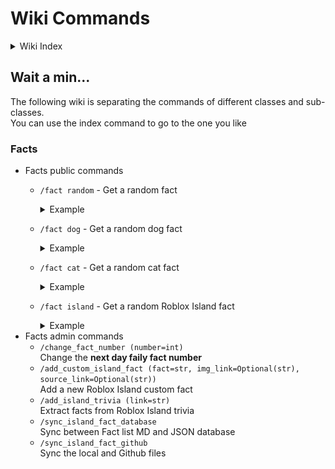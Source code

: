 # Wiki Commands

<details>
<summary>Wiki Index</summary>

- [Home](home.md)
- [Commands](commands.md)
- Config
- Troubleshooting
  - Facts sync
- Protocol and guide
  - Facts
    - Adding facts
    - Adding facts from Trivia of Roblox [Island wiki website](https://robloxislands.fandom.com/wiki/Islands_Wiki)
    - Change current number
    - egg
  - Welcome
    - Test welcome message with specific user
</details>

## Wait a min...
The following wiki is separating the commands of different classes and sub-classes.
<br>You can use the index command to go to the one you like

### Facts
  - Facts public commands
    - `/fact random` - Get a random fact
        <details>
          <summary>Example</summary>
          <img src="wiki_src/fact_img/fact_random_1.png" alt="drawing" width="500"/><br>
          <img src="wiki_src/fact_img/fact_random_2.png" alt="drawing" width="500"/>
        </details>

    - `/fact dog` - Get a random dog fact
      <details>
        <summary>Example</summary>
        <img src="wiki_src/fact_img/fact_dog_1.png" alt="drawing" width="500"/><br>
        <img src="wiki_src/fact_img/fact_dog_2.png" alt="drawing" width="500"/>
      </details>


    - `/fact cat` - Get a random cat fact
      <details>
        <summary>Example</summary>
        <img src="wiki_src/fact_img/fact_cat_1.png" alt="drawing" width="500"/><br>
        <img src="wiki_src/fact_img/fact_cat_2.png" alt="drawing" width="500"/>
      </details>
    - `/fact island` - Get a random Roblox Island fact
      <details>
        <summary>Example</summary>
        <img src="wiki_src/fact_img/fact_island_1.png" alt="drawing" width="500"/><br>
        <img src="wiki_src/fact_img/fact_island_2.png" alt="drawing" width="500"/>
      </details>
  - Facts admin commands
    - `/change_fact_number (number=int)`<br>
    Change the **next day faily fact number**
    - `/add_custom_island_fact (fact=str, img_link=Optional(str), source_link=Optional(str))`<br>
    Add a new Roblox Island custom fact
    - `/add_island_trivia (link=str)`<br>
    Extract facts from Roblox Island trivia
    - `/sync_island_fact_database`<br>
    Sync between Fact list MD and JSON database
    - `/sync_island_fact_github`<br>
    Sync the local and Github files